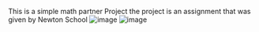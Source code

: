 This is a simple math partner Project 
the project is an assignment that was given by Newton School
![image](https://github.com/Swapy221/Maths-Partner---Javascript-Project---gpg4gq5e6glt/assets/127690806/041c2f12-fcce-4a5e-bad2-0be0b490b400)
![image](https://github.com/Swapy221/Maths-Partner---Javascript-Project---gpg4gq5e6glt/assets/127690806/fc5760de-22fe-43c2-9390-17ab296bacf6)
